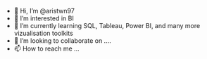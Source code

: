 - 👋 Hi, I’m @aristwn97
- 👀 I’m interested in BI
- 🌱 I’m currently learning SQL, Tableau, Power BI, and many more vizualisation toolkits
- 💞️ I’m looking to collaborate on ....
- 📫 How to reach me ...

<!---
aristwn97/aristwn97 is a ✨ special ✨ repository because its `README.md` (this file) appears on your GitHub profile.
You can click the Preview link to take a look at your changes.
--->
